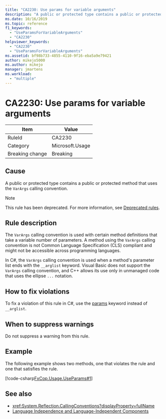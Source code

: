 ```yaml
---
title: "CA2230: Use params for variable arguments"
description: "A public or protected type contains a public or protected method that uses the `VarArgs` calling convention."
ms.date: 10/16/2019
ms.topic: reference
f1_keywords:
  - "UseParamsForVariableArguments"
  - "CA2230"
helpviewer_keywords:
  - "CA2230"
  - "UseParamsForVariableArguments"
ms.assetid: bf98b733-4855-4110-9f16-eba5a9e79421
author: mikejo5000
ms.author: mikejo
manager: jmartens
ms.workload:
  - "multiple"
---
```

# CA2230: Use params for variable arguments

|Item|Value|
|-|-|
|RuleId|CA2230|
|Category|Microsoft.Usage|
|Breaking change|Breaking|

## Cause
A public or protected type contains a public or protected method that uses the `VarArgs` calling convention.

> [!NOTE]
> This rule has been deprecated. For more information, see [Deprecated rules](fxcop-unported-deprecated-rules.md).

## Rule description
The `VarArgs` calling convention is used with certain method definitions that take a variable number of parameters. A method using the `VarArgs` calling convention is not Common Language Specification (CLS) compliant and might not be accessible across programming languages.

In C#, the `VarArgs` calling convention is used when a method's parameter list ends with the `__arglist` keyword. Visual Basic does not support the `VarArgs` calling convention, and C++  allows its use only in unmanaged code that uses the ellipse `...` notation.

## How to fix violations
To fix a violation of this rule in C#, use the [params](/dotnet/csharp/language-reference/keywords/params) keyword instead of `__arglist`.

## When to suppress warnings
Do not suppress a warning from this rule.

## Example
The following example shows two methods, one that violates the rule and one that satisfies the rule.

[!code-csharp[FxCop.Usage.UseParams#1](../code-quality/codesnippet/CSharp/ca2230-use-params-for-variable-arguments_1.cs)]

## See also

- <xref:System.Reflection.CallingConventions?displayProperty=fullName>
- [Language Independence and Language-Independent Components](/dotnet/standard/language-independence-and-language-independent-components)
